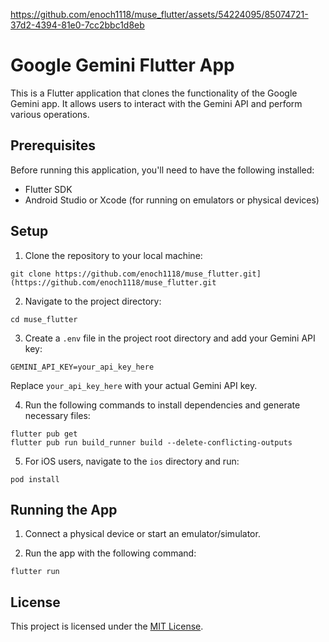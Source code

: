 


https://github.com/enoch1118/muse_flutter/assets/54224095/85074721-37d2-4394-81e0-7cc2bbc1d8eb



# Google Gemini Flutter App

This is a Flutter application that clones the functionality of the Google Gemini app. It allows users to interact with the Gemini API and perform various operations.

## Prerequisites

Before running this application, you'll need to have the following installed:

- Flutter SDK
- Android Studio or Xcode (for running on emulators or physical devices)

## Setup

1. Clone the repository to your local machine:

```
git clone https://github.com/enoch1118/muse_flutter.git](https://github.com/enoch1118/muse_flutter.git
```

2. Navigate to the project directory:

```
cd muse_flutter
```

3. Create a `.env` file in the project root directory and add your Gemini API key:

```
GEMINI_API_KEY=your_api_key_here
```

Replace `your_api_key_here` with your actual Gemini API key.

4. Run the following commands to install dependencies and generate necessary files:

```
flutter pub get
flutter pub run build_runner build --delete-conflicting-outputs
```

5. For iOS users, navigate to the `ios` directory and run:

```
pod install
```

## Running the App

1. Connect a physical device or start an emulator/simulator.

2. Run the app with the following command:

```
flutter run
```


## License

This project is licensed under the [MIT License](LICENSE).
